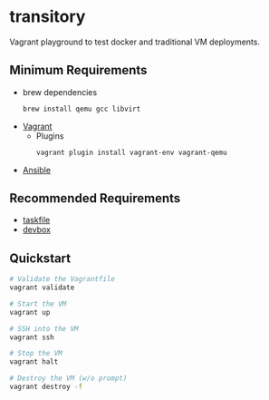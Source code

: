 # transitory

<!-- markdownlint-disable MD022 MD031 MD032 -->

Vagrant playground to test docker and traditional VM deployments.

## Minimum Requirements

* brew dependencies
  ```bash
  brew install qemu gcc libvirt
  ```
* [Vagrant](https://www.vagrantup.com/downloads.html)
  * Plugins
    ```bash
    vagrant plugin install vagrant-env vagrant-qemu
    ```
* [Ansible](https://docs.ansible.com/ansible/latest/installation_guide/intro_installation.html)

## Recommended Requirements

* [taskfile](https://taskfile.dev/#/installation)
* [devbox](https://www.jetify.com/devbox/docs/quickstart/#install-devbox)

## Quickstart

```bash
# Validate the Vagrantfile
vagrant validate

# Start the VM
vagrant up

# SSH into the VM
vagrant ssh

# Stop the VM
vagrant halt

# Destroy the VM (w/o prompt)
vagrant destroy -f
```
